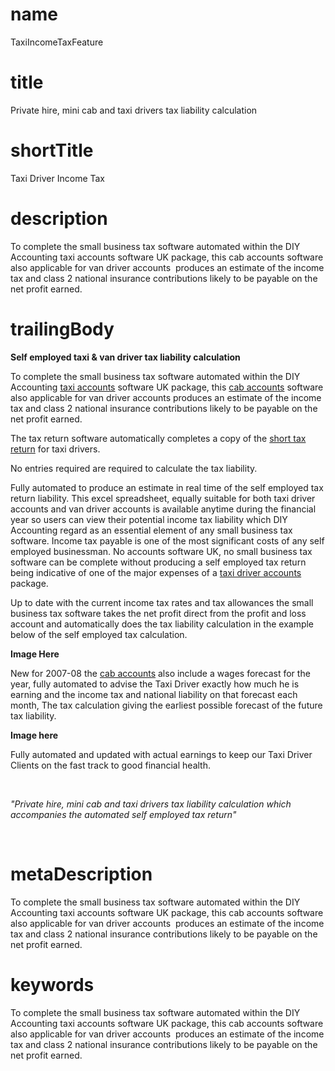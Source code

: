 # name
TaxiIncomeTaxFeature

# title
Private hire, mini cab and taxi drivers tax liability calculation

# shortTitle
Taxi Driver Income Tax

# description
<p>To complete the small business tax software automated within the DIY Accounting taxi accounts software UK package, this cab accounts software also applicable for van driver accounts &nbsp;produces an estimate of the income tax and class 2 national insurance contributions likely to be payable on the net profit earned.</p>

# trailingBody
<p>
    <strong>Self employed taxi &amp; van driver tax liability calculation</strong>
</p>
<p>
    To complete the small business tax software automated within the DIY Accounting <a href="product.html?product=TaxiDriverProduct">taxi accounts</a> software UK package, this <a href="product.html?product=TaxiDriverProduct">cab accounts</a> software also applicable for van driver accounts produces an estimate of the income tax and class 2 national insurance contributions likely to be payable on the net profit earned.
</p>
<p>
    The tax return software automatically completes a copy of the <a href="feature.html?feature=TaxiSATaxFeature">short tax return</a> for taxi drivers.
</p>
<p>No entries required are required to calculate the tax liability.</p>
<p>
    Fully automated to produce an estimate in real time of the self employed tax return liability. This excel spreadsheet, equally suitable for both taxi driver accounts and van driver accounts is available anytime during the financial year so users can view their potential income tax liability which DIY Accounting regard as an essential element of any small business tax software. Income tax payable is one of the most significant costs of any self employed businessman. No accounts software UK, no small business tax software can be complete without producing a self employed tax return being indicative of one of the major expenses of a <a href="product.html?product=TaxiDriverProduct">taxi driver accounts</a> package.
</p>
<p>Up to date with the current income tax rates and tax allowances the small business tax software takes the net profit direct from the profit and loss account and automatically does the tax liability calculation in the example below of the self employed tax calculation.</p>
<p>
    <strong>Image Here</strong>
</p>
<p>
    New for 2007-08 the <a href="product.html?product=TaxiDriverProduct">cab accounts</a> also include a wages forecast for the year, fully automated to advise the Taxi Driver exactly how much he is earning and the income tax and national liability on that forecast each month, The tax calculation giving the earliest possible forecast of the future tax liability.
</p>
<p>
    <strong>Image here</strong>
</p>
<p>Fully automated and updated with actual earnings to keep our Taxi Driver Clients on the fast track to good financial health.</p>
<p>&nbsp;</p>
<p>
    <em>"Private hire, mini cab and taxi drivers tax liability calculation which accompanies the automated self employed tax return"</em>
</p>
<p>&nbsp;</p>


# metaDescription
<p>To complete the small business tax software automated within the DIY Accounting taxi accounts software UK package, this cab accounts software also applicable for van driver accounts &nbsp;produces an estimate of the income tax and class 2 national insurance contributions likely to be payable on the net profit earned.</p>

# keywords
<p>To complete the small business tax software automated within the DIY Accounting taxi accounts software UK package, this cab accounts software also applicable for van driver accounts &nbsp;produces an estimate of the income tax and class 2 national insurance contributions likely to be payable on the net profit earned.</p>
